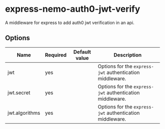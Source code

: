 # express-nemo-auth0-jwt-verify

A middleware for express to add auth0 jwt verification in an api.

## Options

| Name           | Required | Default value | Description                                              |
| -------------- | -------- | ------------- | -------------------------------------------------------- |
| jwt            | yes      |               | Options for the `express-jwt` authentication middleware. |
| jwt.secret     | yes      |               | Options for the `express-jwt` authentication middleware. |
| jwt.algorithms | yes      |               | Options for the `express-jwt` authentication middleware. |
